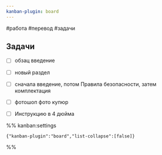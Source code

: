 ```yaml
---
kanban-plugin: board
---
```

#работа #перевод #задачи
## Задачи

- [ ] обзац введение
- [ ] новый раздел
- [ ] сначала введение, потом Правила безопасности, затем комплектация
- [ ] фотошоп фото купюр
- [ ] Инструкцию в 4 дюйма




%% kanban:settings
```
{"kanban-plugin":"board","list-collapse":[false]}
```
%%